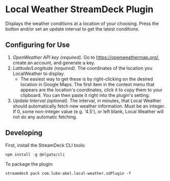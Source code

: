 # Local Weather StreamDeck Plugin
Displays the weather conditions at a location of your choosing. Press the button and/or set an update interval to get the latest conditions.

## Configuring for Use
1. *OpenWeather API key (required).* Go to https://openweathermap.org/, create an account, and generate a key.
2. *Latitude/Longitude (required).* The coordinates of the location you LocalWeather to display.
    - The easiest way to get these is by right-clicking on the desired location in Google Maps. The first item in the context menu that appears are the location's coordinates, click it to copy them to your clipboard. You can then paste it right into the plugin's setting.
3. *Update Interval (optional).* The interval, in minutes, that Local Weather should automatically fetch new weather information. Must be an integer. If 0, some non-integer value (e.g. '4.5'), or left blank, Local Weather will not do any automatic fetching.

## Developing
First, install the StreamDeck CLI tools:
```
npm install -g @elgato/cli
```

To package the plugin:
```
streamdeck pack com.luke-abel.local-weather.sdPlugin -f
```
